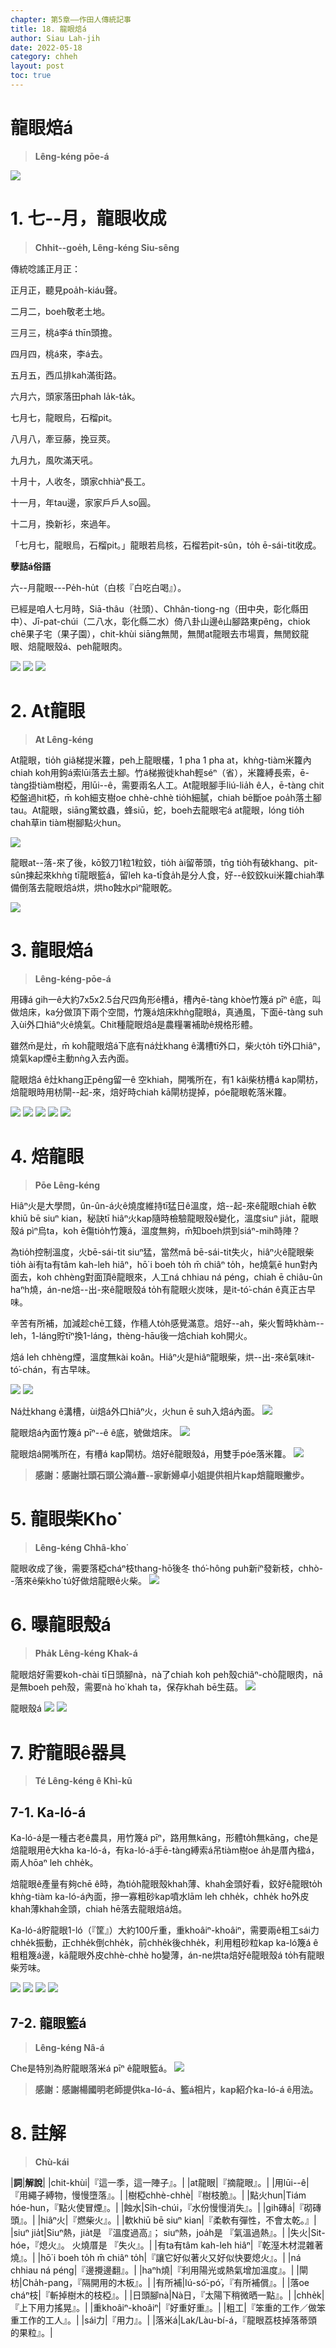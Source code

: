 ```yaml
---
chapter: 第5章——作田人傳統記事
title: 18. 龍眼焙á
author: Siau Lah-jih
date: 2022-05-18
category: chheh
layout: post
toc: true
---
```


# 龍眼焙á
> **Lêng-kéng pōe-á**

![](../too5/24/4龍眼焙仔.jpg)

# 1. 七--月，龍眼收成
> **Chhit--goe̍h, Lêng-kéng Siu-sêng**

傳統唸謠正月正：

正月正，聽見poa̍h-kiáu聲。

二月二，boeh敬老土地。

三月三，桃á李á thīn頭擔。

四月四，桃á來，李á去。

五月五，西瓜排kah滿街路。

六月六，頭家落田phah la̍k-ta̍k。

七月七，龍眼烏，石榴pit。

八月八，牽豆藤，挽豆莢。

九月九，風吹滿天吼。

十月十，人收冬，頭家chhiàⁿ長工。

十一月，年tau邊，家家戶戶人so圓。

十二月，換新衫，來過年。

「七月七，龍眼烏，石榴pit。」龍眼若烏核，石榴若pit-sûn，to̍h ē-sái-tit收成。

**孽詰á俗語**

六--月龍眼---Pe̍h-hu̍t（白核『白吃白喝』）。

已經是咱人七月時，Siā-thâu（社頭）、Chhân-tiong-ng（田中央，彰化縣田中）、Jī-pat-chúi（二八水，彰化縣二水）倚八卦山邊ê山腳路東pêng，chiok chē果子宅（果子園），chit-khùi siāng無閒，無閒at龍眼去市場賣，無閒鉸龍眼、焙龍眼殼á、peh龍眼肉。

![](../too5/24/1培龍眼.jpg)
![](../too5/24/2培龍眼.jpg)
![](../too5/24/2a_at龍眼.jpg)

# 2. At龍眼
> **At Lêng-kéng**

At龍眼，tio̍h giâ梯提米籮，peh上龍眼欉，1 pha 1 pha at，khǹg-tiàm米籮內chiah koh用鉤á索lūi落去土腳。竹á梯搬徙khah輕séⁿ（省），米籮縛長索，ē-tàng掛tiàm樹椏，用lūi--ê，需要兩名人工。At龍眼腳手liú-lia̍h ê人，ē-tàng chit椏盤過hit椏，m̄ koh細支樹oe chhè-chhè tio̍h細膩，chiah bē斷oe poa̍h落土腳tau。At龍眼，siāng驚蚊蟲，蜂siū，蛇，boeh去龍眼宅á at龍眼，lóng tio̍h chah草in tiàm樹腳點火hun。

![](../too5/24/3挽龍眼.jpg)

龍眼at--落-來了後，kō͘鉸刀1粒1粒鉸，tio̍h ài留蒂頭，tn̄g tio̍h有破khang、pit-sûn揀起來khǹg tī龍眼籃á，留leh ka-tī食a̍h是分人食，好--ê鉸鉸kui米籮chiah準備倒落去龍眼焙á烘，烘ho͘蝕水pìⁿ龍眼乾。

![](../too5/24/3a龍眼.jpg)

# 3. 龍眼焙á
> **Lêng-kéng-pōe-á**

用磚á gih一ê大約7x5x2.5台尺四角形ê槽á，槽內ē-tàng khòe竹篾á pīⁿ ê底，叫做焙床，ka分做頂下兩个空間，竹篾á焙床khǹg龍眼á，真通風，下面ē-tàng suh入ùi外口hiâⁿ火ê燒氣。Chit種龍眼焙á是農糧署補助ê規格形體。

雖然m̄是灶，m̄ koh龍眼焙á下底有ná灶khang ê溝槽tī外口，柴火to̍h tī外口hiâⁿ，燒氣kap煙ē主動nǹg入去內面。

龍眼焙á ê灶khang正pêng留一ê 空khiah，開嘴所在，有1 kâi柴枋槽á kap閘枋，焙龍眼時用枋閘--起-來，焙好時chiah kā閘枋提掉，póe龍眼乾落米籮。

![](../too5/24/4龍眼焙仔.jpg)
![](../too5/24/5龍眼焙仔.jpg)
![](../too5/24/5a龍眼培仔.jpg)
![](../too5/24/5b龍眼焙仔.jpg)
![](../too5/24/5c龍眼焙仔.jpg)

# 4. 焙龍眼
> **Pōe Lêng-kéng**

Hiâⁿ火是大學問，ûn-ûn-á火ê燒度維持tī猛日ê溫度，焙--起-來ê龍眼chiah ē軟khiū bē siuⁿ kian，秘訣tī hiâⁿ火kap隨時檢驗龍眼殼ê變化，溫度siuⁿ jia̍t，龍眼殼á pìⁿ烏ta，koh ē傷tio̍h竹篾á，溫度無夠，m̄知boeh烘到siáⁿ-mih時陣？

為tio̍h控制溫度，火bē-sái-tit siuⁿ猛，當然mā bē-sái-tit失火，hiâⁿ火ê龍眼柴tio̍h ài有ta有tâm kah-leh hiâⁿ，hō͘ i boeh to̍h m̄ chiâⁿ to̍h，he燒氣ē hun對內面去，koh chhèng對面頂ê龍眼來，人工ná chhiau ná péng，chiah ē chiâu-ûn haⁿh燒，án-ne焙--出-來ê龍眼殼á to̍h有龍眼火炭味，是it-tó͘-chán ê真正古早味。

辛苦有所補，加減趁chē工錢，作穡人to̍h感覺滿意。焙好--ah，柴火暫時khàm--leh，1-láng貯tīⁿ換1-láng，thèng-hāu後一焙chiah koh開火。

焙á leh chhèng煙，溫度無kài koân。Hiâⁿ火是hiâⁿ龍眼柴，烘--出-來ê氣味it-tó͘-chán，有古早味。

![](../too5/24/5d龍眼焙仔.jpg)
![](../too5/24/6龍眼焙仔.jpg)

Ná灶khang ê溝槽，ùi焙á外口hiâⁿ火，火hun ē suh入焙á內面。
![](../too5/24/7龍眼焙仔.jpg)

龍眼焙á內面竹篾á pīⁿ--ê ê底，號做焙床。
![](../too5/24/8焙床.jpg)

龍眼焙á開嘴所在，有槽á kap閘枋。焙好ê龍眼殼á，用雙手póe落米籮。
![](../too5/24/9焙龍眼.jpg)

> **感謝：感謝社頭石頭公湳á蕭--家新婦卓小姐提供相片kap焙龍眼撇步。**

# 5. 龍眼柴Kho͘
> **Lêng-kéng Chhâ-kho͘**

龍眼收成了後，需要落椏cháⁿ枝thang-hō͘後冬 thó͘-hông puh新íⁿ發新枝，chhò--落來ê柴kho͘ tú好做焙龍眼ê火柴。
![](../too5/24/10大柴.jpg)

# 6. 曝龍眼殼á
> **Pha̍k Lêng-kéng Khak-á**

龍眼焙好需要koh-chài tī日頭腳nà，nà了chiah koh peh殼chiâⁿ-chò龍眼肉，nā是無boeh peh殼，需要nà ho͘ khah ta，保存khah bē生菇。
![](../too5/24/11龍眼殼仔.jpg)

龍眼殼á
![](../too5/24/11a龍眼殼仔.jpg)
![](../too5/24/11b龍眼殼仔.jpg)


# 7. 貯龍眼ê器具
> **Té Lêng-kéng ê Khì-kū**

## 7-1. Ka-ló-á

Ka-ló-á是一種古老ê農具，用竹篾á pīⁿ，路用無kāng，形體to̍h無kāng，che是焙龍眼用ê大kha ka-ló-á，有ka-ló-á手ē-tàng縛索á吊tiàm樹oe a̍h是厝內楹á，兩人hōaⁿ leh chhe̍k。

焙龍眼ê產量有夠chē ê時，為tio̍h龍眼殼khah薄、khah金頭好看，鉸好ê龍眼to̍h khǹg-tiàm ka-ló-á內面，摻一寡粗砂kap噴水lām leh chhe̍k，chhe̍k ho͘外皮khah薄khah金頭，chiah hē落去龍眼焙á焙。

Ka-ló-á貯龍眼1-ló（『筐』）大約100斤重，重khoâiⁿ-khoâiⁿ，需要兩ê粗工sái力chhe̍k振動，正chhe̍k倒chhe̍k，前chhe̍k後chhe̍k，利用粗砂粒kap ka-ló篾á ê粗粗篾á邊，kā龍眼外皮chhè-chhè ho͘變薄，án-ne烘ta焙好ê龍眼殼á to̍h有龍眼柴芳味。

![](../too5/24/12茭荖仔手.jpg)
![](../too5/24/13茭荖仔.jpg)
![](../too5/24/13a茭荖仔.jpg)
![](../too5/24/13b茭荖仔.jpg)

## 7-2. 龍眼籃á
> **Lêng-kéng Nâ-á**

Che是特別為貯龍眼落米á pīⁿ ê龍眼籃á。
![](../too5/24/14龍眼籃仔.jpg)

> **感謝：感謝楊國明老師提供ka-ló-á、籃á相片，kap紹介ka-ló-á ê用法。**

# 8. 註解
> **Chù-kái**

|**詞**|**解說**|
|chit-khùi|『這一季，這一陣子』。|
|at龍眼|『摘龍眼』。|
|用lūi--ê|『用繩子縛物，慢慢墮落』。|
|樹椏chhè-chhè|『樹枝脆』。|
|點火hun|Tiám hóe-hun，『點火使冒煙』。|
|蝕水|Si̍h-chúi，『水份慢慢消失』。|
|gih磚á|『砌磚頭』。|
|hiâⁿ火|『燃柴火』。|
|軟khiū bē siuⁿ kian|『柔軟有彈性，不會太乾。』|
|siuⁿ jia̍t|Siuⁿ熱，jia̍t是 『溫度過高』； siuⁿ熱，joa̍h是 『氣溫過熱』。|
|失火|Sit-hóe，『熄火』。 火燒厝是 『失火』。|
|有ta有tâm kah-leh hiâⁿ|『乾溼木材混雜著燒』。|
|hō͘ i boeh to̍h m̄ chiâⁿ to̍h|『讓它好似著火又好似快要熄火』。|
|ná chhiau ná péng|『邊攪邊翻』。|
|haⁿh燒|『利用陽光或熱氣增加溫度』。|
|閘枋|Cha̍h-pang，『隔開用的木板』。|
|有所補|Iú-só͘-pó͘，『有所補償』。|
|落oe cháⁿ枝|『斬掉樹木的枝椏』。|
|日頭腳nà|Nà日，『太陽下稍微晒一點』。|
|chhe̍k|『上下用力搖晃』。|
|重khoâiⁿ-khoâiⁿ|『好重好重』。|
|粗工|『笨重的工作／做笨重工作的工人』。|
|sái力|『用力』。|
|落米á|Lak/Làu-bí-á，『龍眼荔枝掉落蒂頭的果粒』。|
